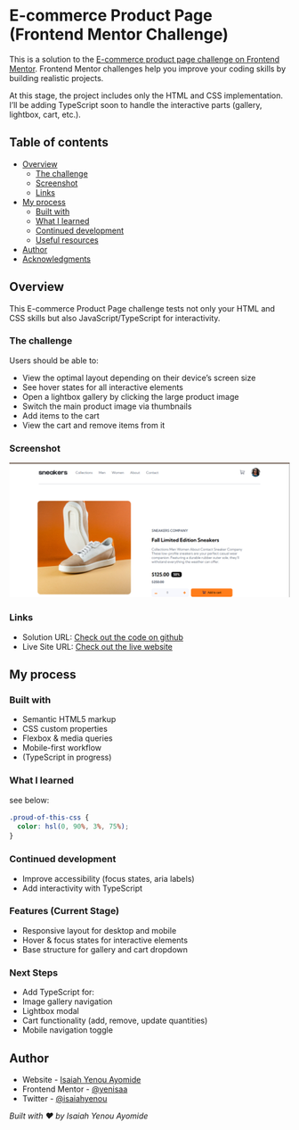 # E-commerce Product Page (Frontend Mentor Challenge)


This is a solution to the [E-commerce product page challenge on Frontend Mentor](https://www.frontendmentor.io/challenges/ecommerce-product-page-UPsZ9MJp6). Frontend Mentor challenges help you improve your coding skills by building realistic projects.

At this stage, the project includes only the HTML and CSS implementation. I’ll be adding TypeScript soon to handle the interactive parts (gallery, lightbox, cart, etc.).

## Table of contents

- [Overview](#overview)
  - [The challenge](#the-challenge)
  - [Screenshot](#screenshot)
  - [Links](#links)
- [My process](#my-process)
  - [Built with](#built-with)
  - [What I learned](#what-i-learned)
  - [Continued development](#continued-development)
  - [Useful resources](#useful-resources)
- [Author](#author)
- [Acknowledgments](#acknowledgments)

## Overview

This E-commerce Product Page challenge tests not only your HTML and CSS skills but also JavaScript/TypeScript for interactivity.

### The challenge

Users should be able to:

- View the optimal layout depending on their device’s screen size
- See hover states for all interactive elements
- Open a lightbox gallery by clicking the large product image
- Switch the main product image via thumbnails
- Add items to the cart
- View the cart and remove items from it

### Screenshot

![Screenshot](./assets/images/screenshot.png)

### Links

- Solution URL: [Check out the code on github](https://github.com/yenisaa/E-commerce-product-page)
- Live Site URL: [Check out the live website](https://ecomm-prod-page.netlify.app/)

## My process

### Built with

- Semantic HTML5 markup
- CSS custom properties
- Flexbox & media queries
- Mobile-first workflow
- (TypeScript in progress)

### What I learned

see below:

```css
.proud-of-this-css {
  color: hsl(0, 90%, 3%, 75%);
}
```

### Continued development

- Improve accessibility (focus states, aria labels)
- Add interactivity with TypeScript

### Features (Current Stage)

- Responsive layout for desktop and mobile
- Hover & focus states for interactive elements
- Base structure for gallery and cart dropdown

### Next Steps

- Add TypeScript for:
- Image gallery navigation
- Lightbox modal
- Cart functionality (add, remove, update quantities)
- Mobile navigation toggle

## Author

- Website - [Isaiah Yenou Ayomide](https://github.com/yenisaa)
- Frontend Mentor - [@yenisaa](https://www.frontendmentor.io/profile/yenisaa)
- Twitter - [@isaiahyenou](https://x.com/isaiahyenou)

*Built with ❤️ by Isaiah Yenou Ayomide*